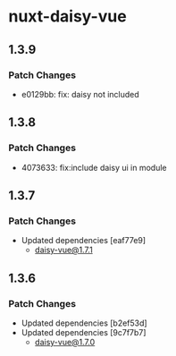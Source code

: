 # nuxt-daisy-vue

## 1.3.9

### Patch Changes

- e0129bb: fix: daisy not included

## 1.3.8

### Patch Changes

- 4073633: fix:include daisy ui in module

## 1.3.7

### Patch Changes

- Updated dependencies [eaf77e9]
  - daisy-vue@1.7.1

## 1.3.6

### Patch Changes

- Updated dependencies [b2ef53d]
- Updated dependencies [9c7f7b7]
  - daisy-vue@1.7.0
